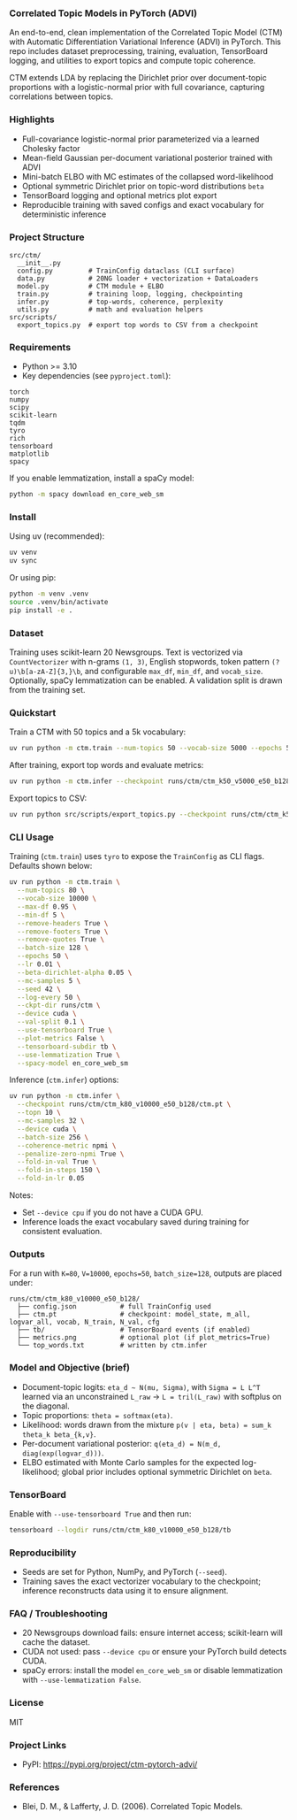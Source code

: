 ### Correlated Topic Models in PyTorch (ADVI)

An end-to-end, clean implementation of the Correlated Topic Model (CTM) with Automatic Differentiation Variational Inference (ADVI) in PyTorch. This repo includes dataset preprocessing, training, evaluation, TensorBoard logging, and utilities to export topics and compute topic coherence.

CTM extends LDA by replacing the Dirichlet prior over document-topic proportions with a logistic-normal prior with full covariance, capturing correlations between topics.

### Highlights

- Full-covariance logistic-normal prior parameterized via a learned Cholesky factor
- Mean-field Gaussian per-document variational posterior trained with ADVI
- Mini-batch ELBO with MC estimates of the collapsed word-likelihood
- Optional symmetric Dirichlet prior on topic-word distributions `beta`
- TensorBoard logging and optional metrics plot export
- Reproducible training with saved configs and exact vocabulary for deterministic inference

### Project Structure

```
src/ctm/
  __init__.py
  config.py         # TrainConfig dataclass (CLI surface)
  data.py           # 20NG loader + vectorization + DataLoaders
  model.py          # CTM module + ELBO
  train.py          # training loop, logging, checkpointing
  infer.py          # top-words, coherence, perplexity
  utils.py          # math and evaluation helpers
src/scripts/
  export_topics.py  # export top words to CSV from a checkpoint
```

### Requirements

- Python >= 3.10
- Key dependencies (see `pyproject.toml`): 

```
torch
numpy
scipy
scikit-learn
tqdm
tyro
rich
tensorboard
matplotlib
spacy
```

If you enable lemmatization, install a spaCy model:

```bash
python -m spacy download en_core_web_sm
```

### Install

Using uv (recommended):

```bash
uv venv
uv sync
```

Or using pip:

```bash
python -m venv .venv
source .venv/bin/activate
pip install -e .
```

### Dataset

Training uses scikit-learn 20 Newsgroups. Text is vectorized via `CountVectorizer` with n-grams `(1, 3)`, English stopwords, token pattern `(?u)\b[a-zA-Z]{3,}\b`, and configurable `max_df`, `min_df`, and `vocab_size`. Optionally, spaCy lemmatization can be enabled. A validation split is drawn from the training set.

### Quickstart

Train a CTM with 50 topics and a 5k vocabulary:

```bash
uv run python -m ctm.train --num-topics 50 --vocab-size 5000 --epochs 50 --batch-size 128 --lr 1e-2
```

After training, export top words and evaluate metrics:

```bash
uv run python -m ctm.infer --checkpoint runs/ctm/ctm_k50_v5000_e50_b128/ctm.pt --topn 12
```

Export topics to CSV:

```bash
uv run python src/scripts/export_topics.py --checkpoint runs/ctm/ctm_k50_v5000_e50_b128/ctm.pt --topn 15 --out topics.csv
```

### CLI Usage

Training (`ctm.train`) uses `tyro` to expose the `TrainConfig` as CLI flags. Defaults shown below:

```bash
uv run python -m ctm.train \
  --num-topics 80 \
  --vocab-size 10000 \
  --max-df 0.95 \
  --min-df 5 \
  --remove-headers True \
  --remove-footers True \
  --remove-quotes True \
  --batch-size 128 \
  --epochs 50 \
  --lr 0.01 \
  --beta-dirichlet-alpha 0.05 \
  --mc-samples 5 \
  --seed 42 \
  --log-every 50 \
  --ckpt-dir runs/ctm \
  --device cuda \
  --val-split 0.1 \
  --use-tensorboard True \
  --plot-metrics False \
  --tensorboard-subdir tb \
  --use-lemmatization True \
  --spacy-model en_core_web_sm
```

Inference (`ctm.infer`) options:

```bash
uv run python -m ctm.infer \
  --checkpoint runs/ctm/ctm_k80_v10000_e50_b128/ctm.pt \
  --topn 10 \
  --mc-samples 32 \
  --device cuda \
  --batch-size 256 \
  --coherence-metric npmi \
  --penalize-zero-npmi True \
  --fold-in-val True \
  --fold-in-steps 150 \
  --fold-in-lr 0.05
```

Notes:
- Set `--device cpu` if you do not have a CUDA GPU.
- Inference loads the exact vocabulary saved during training for consistent evaluation.

### Outputs

For a run with `K=80`, `V=10000`, `epochs=50`, `batch_size=128`, outputs are placed under:

```
runs/ctm/ctm_k80_v10000_e50_b128/
  ├── config.json           # full TrainConfig used
  ├── ctm.pt                # checkpoint: model_state, m_all, logvar_all, vocab, N_train, N_val, cfg
  ├── tb/                   # TensorBoard events (if enabled)
  ├── metrics.png           # optional plot (if plot_metrics=True)
  └── top_words.txt         # written by ctm.infer
```

### Model and Objective (brief)

- Document-topic logits: `eta_d ~ N(mu, Sigma)`, with `Sigma = L L^T` learned via an unconstrained `L_raw` -> `L = tril(L_raw)` with softplus on the diagonal.
- Topic proportions: `theta = softmax(eta)`.
- Likelihood: words drawn from the mixture `p(v | eta, beta) = sum_k theta_k beta_{k,v}`.
- Per-document variational posterior: `q(eta_d) = N(m_d, diag(exp(logvar_d)))`.
- ELBO estimated with Monte Carlo samples for the expected log-likelihood; global prior includes optional symmetric Dirichlet on `beta`.

### TensorBoard

Enable with `--use-tensorboard True` and then run:

```bash
tensorboard --logdir runs/ctm/ctm_k80_v10000_e50_b128/tb
```

### Reproducibility

- Seeds are set for Python, NumPy, and PyTorch (`--seed`).
- Training saves the exact vectorizer vocabulary to the checkpoint; inference reconstructs data using it to ensure alignment.

### FAQ / Troubleshooting

- 20 Newsgroups download fails: ensure internet access; scikit-learn will cache the dataset.
- CUDA not used: pass `--device cpu` or ensure your PyTorch build detects CUDA.
- spaCy errors: install the model `en_core_web_sm` or disable lemmatization with `--use-lemmatization False`.

### License

MIT

### Project Links

- PyPI: https://pypi.org/project/ctm-pytorch-advi/

### References

- Blei, D. M., & Lafferty, J. D. (2006). Correlated Topic Models.